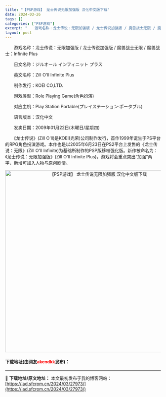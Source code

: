 ```yaml
---
title: "【PSP游戏】 龙士传说无限加强版 汉化中文版下载"
date: 2024-03-26
tags: []
categories: ["PSP游戏"]
excerpt: "　　游戏名称：龙士传说：无限加强版 / 龙士传说加强版 / 魔兽战士无限 / 魔兽战士：Infinite Plus 　　日文名称：ジルオール インフィニット プラス 　　英文名称：Zill O&#039;ll Infinite Plus 　　制作发行：KOEI CO,LTD. 　　游戏类型：Role &hellip;"
layout: post
---
```


 <p>　　游戏名称：龙士传说：无限加强版 / 龙士传说加强版 / 魔兽战士无限 / 魔兽战士：Infinite Plus</p> <p>　　日文名称：ジルオール インフィニット プラス</p> <p>　　英文名称：Zill O&#39;ll Infinite Plus</p> <p>　　制作发行：KOEI CO,LTD.</p> <p>　　游戏类型：Role Playing Game(角色扮演)</p> <p>　　对应主机：Play Station Portable(プレイステーション&middot;ポータブル)</p> <p>　　语言版本：汉化中文</p> <p>　　发卖日期：2009年01月22日(木曜日/星期四)</p> <p>　　《龙士传说》(Zill O&#39;ll)是KOEI(光荣)公司制作发行，首作1999年诞生于PS平台的RPG角色扮演游戏。本作也是以2005年6月23日在PS2平台上发售的《龙士传说：无限》(Zill O&#39;ll Infinite)为基础所制作的PSP版移植强化版。新作被命名为：《龙士传说：无限加强版》(Zill O&#39;ll Infinite Plus)，游戏将会重点突出&ldquo;加强&rdquo;两字，新增可加入人物与原创剧情。</p> <p align="center"><img align="" border="0" src="https://lad.sfcrom.cn/wp-content/uploads/2024/03/20240325_6601aaa01a897.jpg" width="587" alt="【PSP游戏】 龙士传说无限加强版 汉化中文版下载" /></p> <p><h4>下载地址(由网友<font color="red">akendkk</font>发布)：</h4></p> 

---
📖 **下载地址/原文地址：** 本文最初发布于我的博客网站：[https://lad.sfcrom.cn/2024/03/27973/](https://lad.sfcrom.cn/2024/03/27973/)
